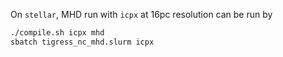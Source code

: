 On `stellar`, MHD run with `icpx` at 16pc resolution can be run by

```sh
./compile.sh icpx mhd
sbatch tigress_nc_mhd.slurm icpx
```
